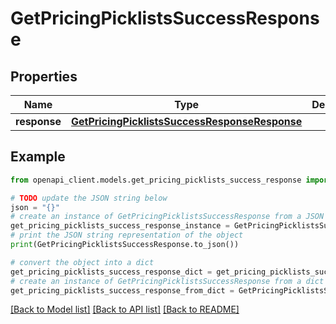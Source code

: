 # GetPricingPicklistsSuccessResponse


## Properties

Name | Type | Description | Notes
------------ | ------------- | ------------- | -------------
**response** | [**GetPricingPicklistsSuccessResponseResponse**](GetPricingPicklistsSuccessResponseResponse.md) |  | 

## Example

```python
from openapi_client.models.get_pricing_picklists_success_response import GetPricingPicklistsSuccessResponse

# TODO update the JSON string below
json = "{}"
# create an instance of GetPricingPicklistsSuccessResponse from a JSON string
get_pricing_picklists_success_response_instance = GetPricingPicklistsSuccessResponse.from_json(json)
# print the JSON string representation of the object
print(GetPricingPicklistsSuccessResponse.to_json())

# convert the object into a dict
get_pricing_picklists_success_response_dict = get_pricing_picklists_success_response_instance.to_dict()
# create an instance of GetPricingPicklistsSuccessResponse from a dict
get_pricing_picklists_success_response_from_dict = GetPricingPicklistsSuccessResponse.from_dict(get_pricing_picklists_success_response_dict)
```
[[Back to Model list]](../README.md#documentation-for-models) [[Back to API list]](../README.md#documentation-for-api-endpoints) [[Back to README]](../README.md)



